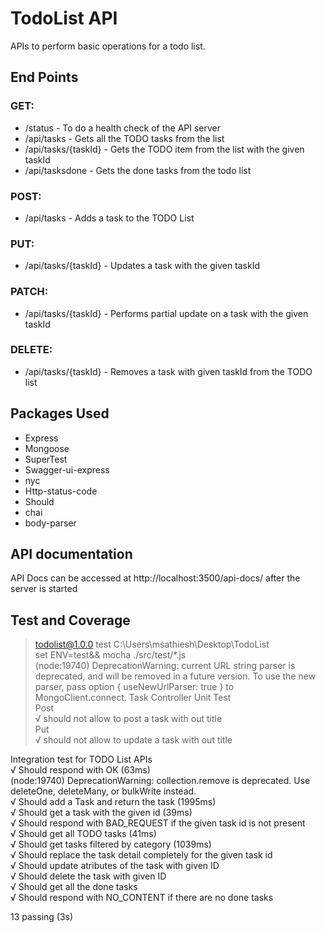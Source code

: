 # TodoList API
APIs to perform basic operations for a todo list.

## End Points
### GET:
* /status - To do a health check of the API server
* /api/tasks - Gets all the TODO tasks from the list
* /api/tasks/{taskId} - Gets the TODO item from the list with the given taskId
* /api/tasksdone - Gets the done tasks from the todo list
### POST:
* /api/tasks - Adds a task to the TODO List
### PUT:
* /api/tasks/{taskId} - Updates a task  with the given taskId
### PATCH:
* /api/tasks/{taskId} - Performs partial update on a task with the given taskId
### DELETE:
* /api/tasks/{taskId} - Removes a task with given taskId from the TODO list

## Packages Used
* Express
* Mongoose
* SuperTest
* Swagger-ui-express
* nyc
* Http-status-code
* Should
* chai
* body-parser

## API documentation
API Docs can be accessed at http://localhost:3500/api-docs/ after the server is started

## Test and Coverage

> todolist@1.0.0 test C:\Users\msathiesh\Desktop\TodoList                                                                                                                                              
> set ENV=test&& mocha ./src/test/*.js                                                                                                                                                                                                                                                                                                          
(node:19740) DeprecationWarning: current URL string parser is deprecated, and will be removed in a future version. To use the new parser, pass option { useNewUrlParser: true } to MongoClient.connect.
  Task Controller Unit Test                                                                                                                                                                            
    Post                                                                                                                                                                                               
      √ should not allow to post a task with out title                                                                                                                                                 
    Put                                                                                                                                                                                                
      √ should not allow to update a task with out title                                                                                                                                               
                                                                                                                                                                                                       
  Integration test for TODO List APIs                                                                                                                                                                  
    √ Should respond with OK (63ms)                                                                                                                                                                    
(node:19740) DeprecationWarning: collection.remove is deprecated. Use deleteOne, deleteMany, or bulkWrite instead.                                                                                     
    √ Should add a Task and return the task (1995ms)                                                                                                                                                   
    √ Should get a task with the given id (39ms)                                                                                                                                                       
    √ Should respond with BAD_REQUEST if the given task id is not present                                                                                                                              
    √ Should get all TODO tasks (41ms)                                                                                                                                                                 
    √ Should get tasks filtered by category (1039ms)                                                                                                                                                   
    √ Should replace the task detail completely for the given task id                                                                                                                                  
    √ Should update atributes of the task with given ID                                                                                                                                                
    √ Should delete the task with given ID                                                                                                                                                             
    √ Should get all the done tasks                                                                                                                                                                    
    √ Should respond with NO_CONTENT if there are no done tasks                                                                                                                                        
                                                              
  13 passing (3s)                                                                                                                                                                                      
